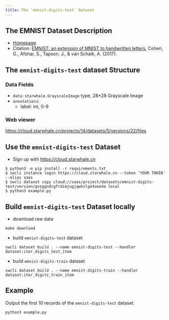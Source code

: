 ```yaml
---
title: The `emnist-digits-test` Dataset
---
```


## The EMNIST Dataset Description

- [Homepage](https://www.westernsydney.edu.au/icns/reproducible_research/publication_support_materials/emnist)
- Citation: [EMNIST: an extension of MNIST to handwritten letters](http://arxiv.org/abs/1702.05373), Cohen, G., Afshar, S., Tapson, J., & van Schaik, A. (2017).

## The `emnist-digits-test` dataset Structure

### Data Fields

- `data`: `starwhale.GrayscaleImage` type, 28*28 Grayscale Image
- `annotations`:
  - label: int, 0-9

### Web viewer

https://cloud.starwhale.cn/projects/14/datasets/5/versions/22/files

## Use the `emnist-digits-test` Dataset

- Sign up with https://cloud.starwhale.cn
```shell
$ python3 -m pip install -r requirements.txt
$ swcli instance login https://cloud.starwhale.cn --token 'YOUR TOKEN' --alias saas
$ swcli dataset copy cloud://saas/project/datasets/emnist-digits-test/version/gvsggndcgfrdimjugjqwkzlgo4zwo4a local
$ python3 example.py
```


## Build `emnist-digits-test` Dataset locally

- download raw data

```shell
make download
```

- build `emnist-digits-test` dataset

```shell
swcli dataset build . --name emnist-digits-test --handler dataset:iter_digits_test_item
```

- build `emnist-digits-train` dataset

```shell
swcli dataset build . --name emnist-digits-train --handler dataset:iter_digits_train_item
```

## Example

Output the first 10 records of the `emnist-digits-test` dataset.

```shell
python3 example.py
```
